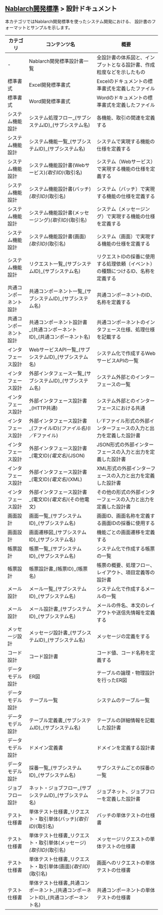 ## [Nablarch開発標準](../README.md) > 設計ドキュメント
本カテゴリではNablarch開発標準を使ったシステム開発における、
設計書のフォーマットとサンプルを示します。  

|カテゴリ|コンテンツ名|概要|
|--|--|--|
|-|Nablarch開発標準設計書一覧|全設計書の体系図と、インプットとなる設計書、作成粒度などを示したもの|
|標準書式|Excel開発標準書式|Excelのドキュメントの標準書式を定義したファイル|
|標準書式|Word開発標準書式|Wordのドキュメントの標準書式を定義したファイル|
|システム機能設計|システム処理フロー_(サブシステムID)_(サブシステム名)|各機能、取引の関連を定義する|
|システム機能設計|システム機能一覧_(サブシステムID)_(サブシステム名)|システムで実現する機能の仕様を定義する|
|システム機能設計|システム機能設計書(Webサービス)_(取引ID)_(取引名)|システム（Webサービス）で実現する機能の仕様を定義する|
|システム機能設計|システム機能設計書(バッチ)_(取引ID)_(取引名)|システム（バッチ）で実現する機能の仕様を定義する|
|システム機能設計|システム機能設計書(メッセージング)_(取引ID)_(取引名)|システム（メッセージング）で実現する機能の仕様を定義する|
|システム機能設計|システム機能設計書(画面)_(取引ID)_(取引名)|システム（画面）で実現する機能の仕様を定義する|
|システム機能設計|リクエスト一覧_(サブシステムID)_(サブシステム名)|リクエストIDの採番に使用する処理依頼（イベント）の種類につけるID、名称を定義する|
|共通コンポーネント設計|共通コンポーネント一覧_(サブシステムID)_(サブシステム名)|共通コンポーネントのID、名称を定義する|
|共通コンポーネント設計|共通コンポーネント設計書_(共通コンポーネントID)_(共通コンポーネント名)|共通コンポーネントのインタフェース仕様、処理仕様を記載する|
|インタフェース設計|WebサービスAPI一覧_(サブシステムID)_(サブシステム名)|システム化で作成するWebサービスAPIの一覧|
|インタフェース設計|外部インタフェース一覧_(サブシステムID)_(サブシステム名)|システム外部とのインターフェースの一覧|
|インタフェース設計|外部インタフェース設計書_(HTTP共通)|システム外部とのインターフェースにおける共通|
|インタフェース設計|外部インタフェース設計書_(ファイルID)_(ファイル名)_(I／Fファイル)|I／Fファイル形式の外部インターフェースの入力と出力を定義した設計書|
|インタフェース設計|外部インタフェース設計書_(電文ID)_(電文名)_(JSON)|JSON形式の外部インターフェースの入力と出力を定義した設計書|
|インタフェース設計|外部インタフェース設計書_(電文ID)_(電文名)_(XML)|XML形式の外部インターフェースの入力と出力を定義した設計書|
|インタフェース設計|外部インタフェース設計書_(電文ID)_(電文名)_(その他電文)|その他の形式の外部インターフェースの入力と出力を定義した設計書|
|画面設計|画面一覧_(サブシステムID)_(サブシステム名)|画面ID、画面名称を定義する画面IDの採番に使用する|
|画面設計|画面遷移図_(サブシステムID)_(サブシステム名)|機能ごとの画面遷移を定義する|
|帳票設計|帳票一覧_(サブシステムID)_(サブシステム名)|システム化で作成する帳票の一覧|
|帳票設計|帳票設計書_(帳票ID)_(帳票名)|帳票の概要、処理フロー、レイアウト、項目定義等の設計書|
|メール設計|メール一覧_(サブシステムID)_(サブシステム名)|システム化で作成するメールの一覧|
|メール設計|メール設計書_(サブシステムID)_(サブシステム名)|メールの件名、本文のレイアウトや送信先情報を定義する|
|メッセージ設計|メッセージ設計書_(サブシステムID)_(サブシステム名)|メッセージの定義をする|
|コード設計|コード設計書|コード値、コード名称を定義する|
|データモデル設計|ER図|テーブルの論理・物理設計を行ったER図|
|データモデル設計|テーブル一覧|システムのテーブル一覧|
|データモデル設計|テーブル定義書_(サブシステムID)_(サブシステム名)|テーブルの詳細情報を記載した設計書|
|データモデル設計|ドメイン定義書|ドメインを定義する設計書|
|データモデル設計|採番一覧_(サブシステムID)_(サブシステム名)|サブシステムごとの採番の一覧|
|ジョブフロー設計|ネット・ジョブフロー_(サブシステムID)_(サブシステム名)|ジョブネット、ジョブフローを定義した設計書|
|テスト仕様書|単体テスト仕様書_リクエスト・取引単体(バッチ)_(取引ID)_(取引名)|バッチの単体テストの仕様書|
|テスト仕様書|単体テスト仕様書_リクエスト・取引単体(メッセージ)_(取引ID)_(取引名)|メッセージリクエストの単体テストの仕様書|
|テスト仕様書|単体テスト仕様書_リクエスト・取引単体(画面)_(取引ID)_(取引名)|画面へのリクエストの単体テストの仕様書|
|テスト仕様書|単体テスト仕様書_共通コンポーネント_(共通コンポーネントID)_(共通コンポーネント名)|共通コンポーネントの単体テストの仕様書|
